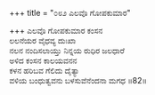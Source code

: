 +++
title = "೦೮೨ ಎಲವೊ ಗೋಪಕುಮಾರ"

+++
ಎಲವೊ ಗೋಪಕುಮಾರ ಕಂಸನ  
ಲಲನೆಯರ ವೈಧವ್ಯ ದುಃಖಾ  
ನಲನ ನಂದಿಸಲಾಯ್ತು ನಿನ್ನಯ ರುಧಿರ ಜಲಧಾರೆ  
ಅಳಿದ ಕಂಸನ ಕಾಲಯವನನ  
ಕಳನ ಹರಿಬವ ಗೆಲಿದು ದೈತ್ಯಾ  
ವಳಿಯ ಬಂಧುತ್ವವನು ಬಳಸುವೆನೆಂದನಾ ಮಗಧ      ॥82॥